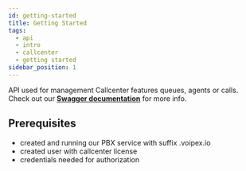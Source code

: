 ```yaml
---
id: getting-started
title: Getting Started
tags:
  - api
  - intro
  - callcenter
  - getting started
sidebar_position: 1
---
```


API used for management Callcenter features queues, agents or calls. Check out our **[Swagger documentation](https://ipbxapi.voipex.io/documentation)** for more info.

## Prerequisites

- created and running our PBX service with suffix .voipex.io
- created user with callcenter license
- credentials needed for authorization
